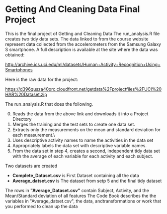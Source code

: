 # Getting And Cleaning Data Final Project
This is the final project of Getting and Cleaning Data
The run_analysis.R file creates two tidy data sets.
The data linked to from the course website represent data collected from the accelerometers from the Samsung Galaxy S smartphone. A full description is available at the site where the data was obtained:

http://archive.ics.uci.edu/ml/datasets/Human+Activity+Recognition+Using+Smartphones

Here is the raw data for the project:

https://d396qusza40orc.cloudfront.net/getdata%2Fprojectfiles%2FUCI%20HAR%20Dataset.zip

The run_analysis.R that does the following.

0. Reads the data from the above link and downloads it into a Project Directory 
1. Merges the training and the test sets to create one data set.
2. Extracts only the measurements on the mean and standard deviation for each measurement.\
3. Uses descriptive activity names to name the activities in the data set
4. Appropriately labels the data set with descriptive variable names.
5. From the data set in step 4, creates a second, independent tidy data set with the average of each variable for each activity and each subject.

Two datasets are created
- **Complete_Dataset.csv** is First Dataset containing all the data
- **Average_datset.csv** is The dataset from setp 5 and the final tidy dataset

The rows in **"Average_Dataset.csv"** contain Subject, Activity, and the Mean/Standard deviation of all features
The Code Book describes the the variables in "Average_datset.csv", the data, andtransformations or work that you performed to clean up the data 

